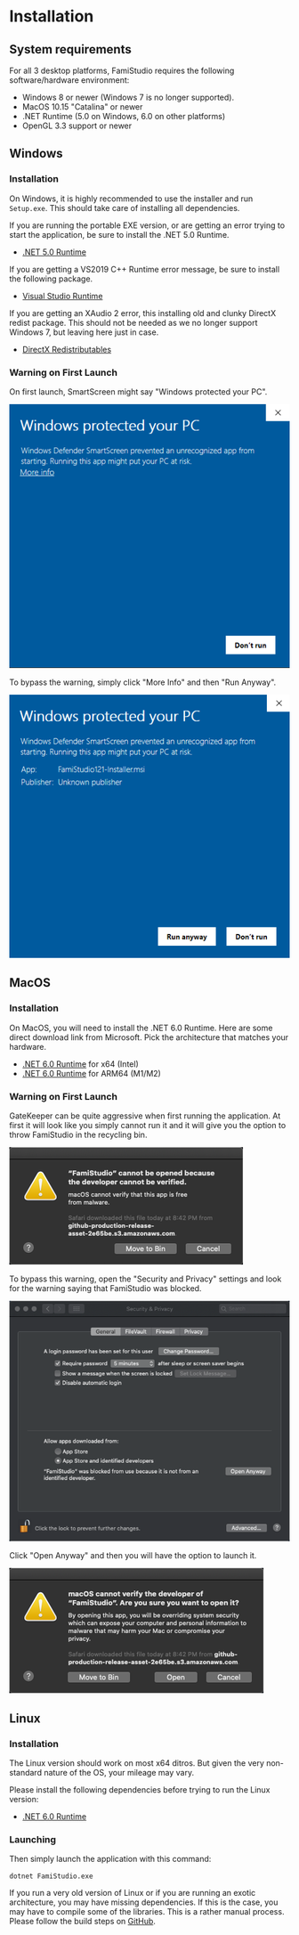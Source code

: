 # Installation

## System requirements

For all 3 desktop platforms, FamiStudio requires the following software/hardware environment:

* Windows 8 or newer (Windows 7 is no longer supported).
* MacOS 10.15 "Catalina" or newer
* .NET Runtime (5.0 on Windows, 6.0 on other platforms)
* OpenGL 3.3 support or newer

## Windows

### Installation

On Windows, it is highly recommended to use the installer and run `Setup.exe`. This should take care of installing all dependencies.

If you are running the portable EXE version, or are getting an error trying to start the application, be sure to install the .NET 5.0 Runtime.

* [.NET 5.0 Runtime](https://dotnet.microsoft.com/en-us/download/dotnet/thank-you/runtime-desktop-5.0.17-windows-x64-installer)

If you are getting a VS2019 C++ Runtime error message, be sure to install the following package.

* [Visual Studio Runtime](https://aka.ms/vs/16/release/vc_redist.x86.exe)

If you are getting an XAudio 2 error, this installing old and clunky DirectX redist package. This should not be needed as we no longer support Windows 7, but leaving here just in case.

* [DirectX Redistributables](https://www.microsoft.com/en-us/download/confirmation.aspx?id=8109) 

### Warning on First Launch

On first launch, SmartScreen might say "Windows protected your PC".

![](images/SmartScreen1.png#center)

To bypass the warning, simply click "More Info" and then "Run Anyway".
 
![](images/SmartScreen2.png#center)

## MacOS

### Installation

On MacOS, you will need to install the .NET 6.0 Runtime. Here are some direct download link from Microsoft. Pick the architecture that matches your hardware.

* [.NET 6.0 Runtime](https://dotnet.microsoft.com/en-us/download/dotnet/thank-you/runtime-6.0.19-macos-x64-installer) for x64 (Intel)
* [.NET 6.0 Runtime](https://dotnet.microsoft.com/en-us/download/dotnet/thank-you/runtime-6.0.19-macos-arm64-installer) for ARM64 (M1/M2)

### Warning on First Launch

GateKeeper can be quite aggressive when first running the application. At first it will look like you simply cannot run it and it will give you the option to throw FamiStudio in the recycling bin.

![](images/GateKeeper1.png#center)

To bypass this warning, open the "Security and Privacy" settings and look for the warning saying that FamiStudio was blocked. 

![](images/GateKeeper2.png#center)

Click "Open Anyway" and then you will have the option to launch it.

![](images/GateKeeper3.png#center)

## Linux

### Installation

The Linux version should work on most x64 ditros. But given the very non-standard nature of the OS, your mileage may vary.

Please install the following dependencies before trying to run the Linux version:

* [.NET 6.0 Runtime](https://dotnet.microsoft.com/en-us/download/dotnet/6.0)

### Launching

Then simply launch the application with this command:
```
dotnet FamiStudio.exe
```
If you run a very old version of Linux or if you are running an exotic architecture, you may have missing dependencies. If this is the case, you may have to compile some of the libraries. This is a rather manual process. Please follow the build steps on [GitHub](https://github.com/BleuBleu/FamiStudio). 
